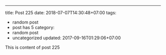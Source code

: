 ---
title: Post 225
date: 2018-07-07T14:30:48+07:00
tags:
  - random post
  - post has 5
category:
  - random post
  - uncategorized
updated: 2017-09-16T01:29:06+07:00

This is content of post 225
